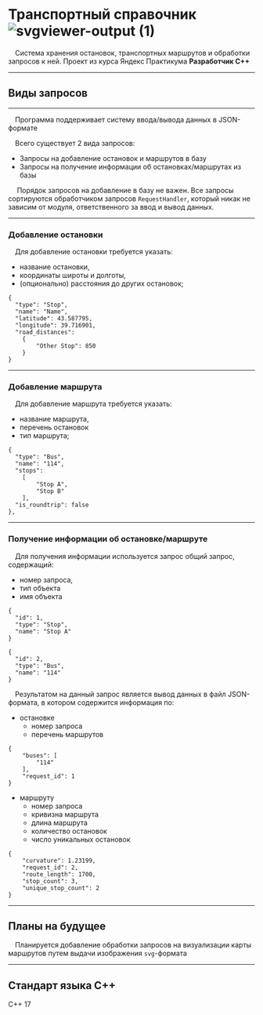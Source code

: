 # Транспортный справочник  ![svgviewer-output (1)](https://github.com/artndx/transport-catalogue/assets/142813897/8f1246d0-9ad7-4014-973a-e498f1da3c62)

&emsp;Система хранения остановок, транспортных маршрутов и обработки запросов к ней. Проект из курса Яндекс Практикума **Разработчик C++** 

---

## Виды запросов

---

&emsp;Программа поддерживает систему ввода/вывода данных в JSON-формате

&emsp;Всего существует 2 вида запросов:

- Запросы на добавление остановок и маршрутов в базу
- Запросы на получение информации об остановках/маршрутах из базы

&emsp; Порядок запросов на добавление в базу не важен. Все запросы сортируются обработчиком запросов ```RequestHandler```, который никак не зависим от модуля, ответственного за ввод и вывод данных.

---

### Добавление остановки
&emsp;Для добавление остановки требуется указать:
- название остановки, 
- координаты широты и долготы,
- (опционально) расстояния до других остановок;

```
{
  "type": "Stop",
  "name": "Name",
  "latitude": 43.587795,
  "longitude": 39.716901,
  "road_distances": 
    {
        "Other Stop": 850
    }
}
```

---
### Добавление маршрута
&emsp;Для добавление маршрута требуется указать:
- название маршрута, 
- перечень остановок
- тип маршрута;

```
{
  "type": "Bus",
  "name": "114",
  "stops": 
    [
        "Stop A", 
        "Stop B"
    ],
  "is_roundtrip": false
},
```
---
### Получение информации об остановке/маршруте
&emsp;Для получения информации используется запрос общий запрос, содержащий:
- номер запроса,
- тип объекта
- имя объекта
```
{
  "id": 1,
  "type": "Stop",
  "name": "Stop A"
}
```
```
{
  "id": 2,
  "type": "Bus",
  "name": "114"
}
```

&emsp;Результатом на данный запрос является вывод данных в файл JSON-формата, в котором содержится информация по:
- остановке
    - номер запроса
    - перечень маршрутов
```
{
    "buses": [
        "114"
    ],
    "request_id": 1
}
```
- маршруту
    - номер запроса
    - кривизна маршрута
    - длина маршрута
    - количество остановок
    - число уникальных остановок
```
{
    "curvature": 1.23199,
    "request_id": 2,
    "route_length": 1700,
    "stop_count": 3,
    "unique_stop_count": 2
}
```
---

## Планы на будущее
&emsp;Планируется добавление обработки запросов на визуализации карты маршрутов путем выдачи изображения ```svg```-формата

---
## Стандарт языка C++

C++ 17


 

